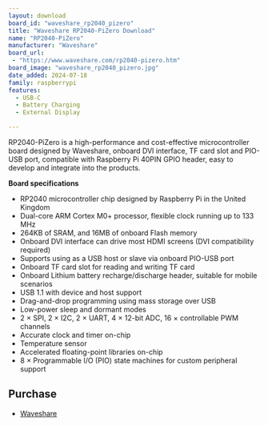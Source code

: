 ```yaml
---
layout: download
board_id: "waveshare_rp2040_pizero"
title: "Waveshare RP2040-PiZero Download"
name: "RP2040-PiZero"
manufacturer: "Waveshare"
board_url:
 - "https://www.waveshare.com/rp2040-pizero.htm"
board_image: "waveshare_rp2040_pizero.jpg"
date_added: 2024-07-18
family: raspberrypi
features:
  - USB-C
  - Battery Charging
  - External Display

---
```


RP2040-PiZero is a high-performance and cost-effective microcontroller board designed by Waveshare, onboard DVI interface, TF card slot and PIO-USB port, compatible with Raspberry Pi 40PIN GPIO header, easy to develop and integrate into the products.

**Board specifications**

- RP2040 microcontroller chip designed by Raspberry Pi in the United Kingdom
- Dual-core ARM Cortex M0+ processor, flexible clock running up to 133 MHz
- 264KB of SRAM, and 16MB of onboard Flash memory
- Onboard DVI interface can drive most HDMI screens (DVI compatibility required)
- Supports using as a USB host or slave via onboard PIO-USB port
- Onboard TF card slot for reading and writing TF card
- Onboard Lithium battery recharge/discharge header, suitable for mobile scenarios
- USB 1.1 with device and host support
- Drag-and-drop programming using mass storage over USB
- Low-power sleep and dormant modes
- 2 × SPI, 2 × I2C, 2 × UART, 4 × 12-bit ADC, 16 × controllable PWM channels
- Accurate clock and timer on-chip
- Temperature sensor
- Accelerated floating-point libraries on-chip
- 8 × Programmable I/O (PIO) state machines for custom peripheral support


## Purchase
* [Waveshare](https://www.waveshare.com/rp2040-pizero.htm)

